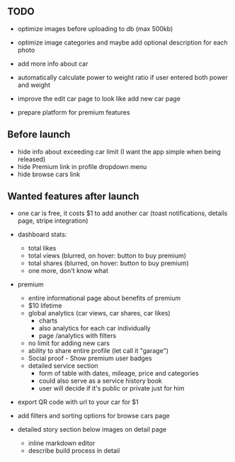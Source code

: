 ## TODO

- optimize images before uploading to db (max 500kb)

- optimize image categories and maybe add optional description for each photo

- add more info about car

- automatically calculate power to weight ratio if user entered both power and weight

- improve the edit car page to look like add new car page

- prepare platform for premium features

## Before launch

- hide info about exceeding car limit (I want the app simple when being released)
- hide Premium link in profile dropdown menu
- hide browse cars link

## Wanted features after launch

- one car is free, it costs $1 to add another car (toast notifications, details page, stripe integration)

- dashboard stats:

  - total likes
  - total views (blurred, on hover: button to buy premium)
  - total shares (blurred, on hover: button to buy premium)
  - one more, don't know what

- premium

  - entire informational page about benefits of premium
  - $10 lifetime
  - global analytics (car views, car shares, car likes)
    - charts
    - also analytics for each car individually
    - page /analytics with filters
  - no limit for adding new cars
  - ability to share entire profile (let call it "garage")
  - Social proof - Show premium user badges
  - detailed service section
    - form of table with dates, mileage, price and categories
    - could also serve as a service history book
    - user will decide if it's public or private just for him

- export QR code with url to your car for $1

- add filters and sorting options for browse cars page

- detailed story section below images on detail page
  - inline markdown editor
  - describe build process in detail
